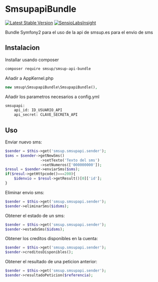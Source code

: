SmsupapiBundle
==============

[![Latest Stable Version](https://poser.pugx.org/smsup/smsup-api-bundle/v/stable)](https://packagist.org/packages/smsup/smsup-api-bundle)
[![SensioLabsInsight](https://insight.sensiolabs.com/projects/91963bc8-78b2-4367-a5e7-7a83e213526b/mini.png)](https://insight.sensiolabs.com/projects/91963bc8-78b2-4367-a5e7-7a83e213526b)

Bundle Symfony2 para el uso de la api de smsup.es para el envio de sms

Instalacion
-----------

Installar usando composer

``` bash
composer require smsup/smsup-api-bundle
```

Añadir a AppKernel.php

``` php
new smsup\SmsupapiBundle\SmsupapiBundle(),
```

Añadir los parametros necesarios a config.yml

``` bash
smsupapi:
    api_id: ID_USUARIO_API
    api_secret: CLAVE_SECRETA_API
```

Uso
---

Enviar nuevo sms:

``` php
$sender = $this->get('smsup.smsupapi.sender');
$sms = $sender->getNewSms()
				->setTexto('Texto del sms')
				->setNumeros(['000000000']);
$resul = $sender->enviarSms($sms);
if($resul->getHttpcode()===200){
	$idenvio = $resul->getResult()[0]['id'];
}
```

Eliminar envio sms:

``` php
$sender = $this->get('smsup.smsupapi.sender');
$sender->eliminarSms($idsms);
```

Obtener el estado de un sms:

``` php
$sender = $this->get('smsup.smsupapi.sender');
$sender->estadoSms($idsms);
```

Obtener los creditos disponibles en la cuenta:

``` php
$sender = $this->get('smsup.smsupapi.sender');
$sender->creditosDisponibles();
```

Obtener el resultado de una peticion anterior:

``` php
$sender = $this->get('smsup.smsupapi.sender');
$sender->resultadoPeticion($referencia);
```